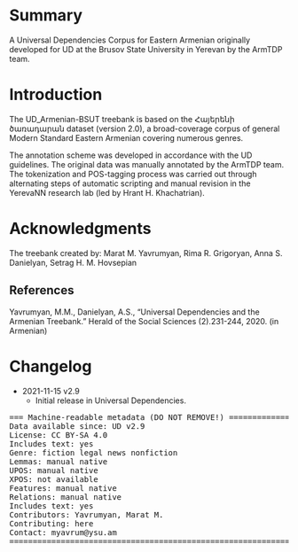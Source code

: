 # Summary

A Universal Dependencies Corpus for Eastern Armenian originally developed for UD at the Brusov State University in Yerevan by the ArmTDP team.

# Introduction

The UD_Armenian-BSUT treebank is based on the Հայերենի ծառադարան dataset (version 2.0), a broad-coverage corpus of general Modern Standard Eastern Armenian covering numerous genres.

The annotation scheme was developed in accordance with the UD guidelines. The original data was manually annotated by the ArmTDP team. The tokenization and POS-tagging process was carried out through alternating steps of automatic scripting and manual revision in the YerevaNN research lab (led by Hrant H. Khachatrian).

# Acknowledgments

The treebank created by: Marat M. Yavrumyan, Rima R. Grigoryan, Anna S. Danielyan, Setrag H. M. Hovsepian

## References

Yavrumyan, M.M., Danielyan, A.S., “Universal Dependencies and the Armenian Treebank.” Herald of the Social Sciences (2).231-244, 2020. (in Armenian)

# Changelog

* 2021-11-15 v2.9
  * Initial release in Universal Dependencies.

<pre>
=== Machine-readable metadata (DO NOT REMOVE!) ================================
Data available since: UD v2.9
License: CC BY-SA 4.0
Includes text: yes
Genre: fiction legal news nonfiction
Lemmas: manual native
UPOS: manual native
XPOS: not available
Features: manual native
Relations: manual native
Includes text: yes
Contributors: Yavrumyan, Marat M.
Contributing: here
Contact: myavrum@ysu.am
===============================================================================
</pre>
